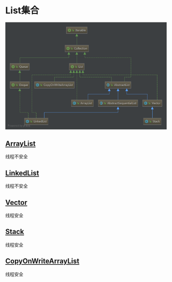# List集合
![](../../resources/image/List.png "list")
## [ArrayList](list/ArrayList.md)
线程不安全
## [LinkedList](list/LinkedList.md)
线程不安全
## [Vector](list/Vector.md)
线程安全
## [Stack](list/Stack.md)
线程安全
## [CopyOnWriteArrayList](list/CopyOnWriteArrayList.md)
线程安全